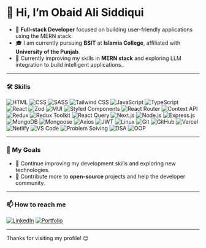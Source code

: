 # 👋 Hi, I’m Obaid Ali Siddiqui

- 🚀 **Full-stack Developer** focused on building user-friendly applications using the MERN stack.
- 🎓 I am currently pursuing **BSIT** at **Islamia College**, affiliated with **University of the Punjab**.
- 🌱 Currently improving my skills in **MERN stack** and exploring LLM integration to build intelligent applications..

---

### 🛠 Skills

![HTML](https://img.shields.io/badge/HTML-E34F26?style=for-the-badge&logo=html5&logoColor=white)
![CSS](https://img.shields.io/badge/CSS-1572B6?style=for-the-badge&logo=css3&logoColor=white)
![SASS](https://img.shields.io/badge/SASS-CC6699?style=for-the-badge&logo=sass&logoColor=white)
![Tailwind CSS](https://img.shields.io/badge/Tailwind%20CSS-06B6D4?style=for-the-badge&logo=tailwind-css&logoColor=white)
![JavaScript](https://img.shields.io/badge/JavaScript-F7DF1E?style=for-the-badge&logo=javascript&logoColor=black)
![TypeScript](https://img.shields.io/badge/TypeScript-3178C6?style=for-the-badge&logo=typescript&logoColor=white)
![React](https://img.shields.io/badge/React-61DAFB?style=for-the-badge&logo=react&logoColor=black)
![Zod](https://img.shields.io/badge/Zod-3D6D92?style=for-the-badge&logo=zod&logoColor=white)
![MUI](https://img.shields.io/badge/MUI-007FFF?style=for-the-badge&logo=mui&logoColor=white)
![Styled Components](https://img.shields.io/badge/Styled%20Components-DB7093?style=for-the-badge&logo=styled-components&logoColor=white)
![React Router](https://img.shields.io/badge/React%20Router-CA4245?style=for-the-badge&logo=react-router&logoColor=white)
![Context API](https://img.shields.io/badge/Context%20API-61DAFB?style=for-the-badge&logo=react&logoColor=white)
![Redux](https://img.shields.io/badge/Redux-764ABC?style=for-the-badge&logo=redux&logoColor=white)
![Redux Toolkit](https://img.shields.io/badge/Redux%20Toolkit-593D88?style=for-the-badge&logo=redux&logoColor=white)
![React Query](https://img.shields.io/badge/React%20Query-FF4154?style=for-the-badge&logo=react-query&logoColor=white)
![Next.js](https://img.shields.io/badge/Next.js-000000?style=for-the-badge&logo=nextdotjs&logoColor=white)
![Node.js](https://img.shields.io/badge/Node.js-339933?style=for-the-badge&logo=nodedotjs&logoColor=white)
![Express.js](https://img.shields.io/badge/Express.js-000000?style=for-the-badge&logo=express&logoColor=white)
![MongoDB](https://img.shields.io/badge/MongoDB-47A248?style=for-the-badge&logo=mongodb&logoColor=white)
![Mongoose](https://img.shields.io/badge/Mongoose-880000?style=for-the-badge&logo=mongoose&logoColor=white)
![Axios](https://img.shields.io/badge/Axios-5A29E3?style=for-the-badge&logo=axios&logoColor=white)
![JWT](https://img.shields.io/badge/JSON%20Web%20Token-000000?style=for-the-badge&logo=json-web-tokens&logoColor=white)
![Linux](https://img.shields.io/badge/Linux-FCC624?style=for-the-badge&logo=linux&logoColor=black)
![Git](https://img.shields.io/badge/Git-F05032?style=for-the-badge&logo=git&logoColor=white)
![GitHub](https://img.shields.io/badge/GitHub-181717?style=for-the-badge&logo=github&logoColor=white)
![Vercel](https://img.shields.io/badge/Vercel-000000?style=for-the-badge&logo=vercel&logoColor=white)
![Netlify](https://img.shields.io/badge/Netlify-00C7B7?style=for-the-badge&logo=netlify&logoColor=white)
![VS Code](https://img.shields.io/badge/VS%20Code-007ACC?style=for-the-badge&logo=visual-studio-code&logoColor=white)
![Problem Solving](https://img.shields.io/badge/Problem%20Solving-4B0082?style=for-the-badge&logo=think&logoColor=white)
![DSA](https://img.shields.io/badge/Data%20Structures%20&%20Algorithms-FFA500?style=for-the-badge&logo=algo&logoColor=white)
![OOP](https://img.shields.io/badge/Object%20Oriented%20Programming-008080?style=for-the-badge&logo=oop&logoColor=white)




---

### 🚀 My Goals

- 🧠 Continue improving my development skills and exploring new technologies.
- 🔭 Contribute more to **open-source** projects and help the developer community.

---

### 📫 How to reach me

[![LinkedIn](https://img.shields.io/badge/LinkedIn-0077B5?style=for-the-badge&logo=linkedin&logoColor=white)](https://linkedin.com/in/obaidbro)
[![Portfolio](https://img.shields.io/badge/Portfolio-00C7B7?style=for-the-badge&logo=netlify&logoColor=white)](https://obaidcodes.site)

---

Thanks for visiting my profile! 😊
